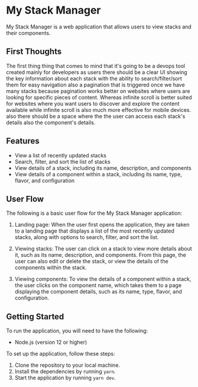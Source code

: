 # My Stack Manager

My Stack Manager is a web application that allows users to view stacks and their components.

## First Thoughts

The first thing thing that comes to mind that it's going to be a devops tool created mainly for developers as users
there should be a clear UI showing the key information about each stack with the ability to search/filter/sort them for
easy navigation also a pagination that is triggered once we have many stacks because pagination works better on websites where users are looking
for specific pieces of content. Whereas infinite scroll is better suited for websites where you want users to discover
and explore the content available while infinite scroll is also much more effective for mobile devices. also there should be a space where the
the user can access each stack's details also the component's details.

## Features

- View a list of recently updated stacks
- Search, filter, and sort the list of stacks
- View details of a stack, including its name, description, and components
- View details of a component within a stack, including its name, type, flavor, and configuration

## User Flow

The following is a basic user flow for the My Stack Manager application:

1.  Landing page: When the user first opens the application, they are taken to a landing page that displays a list of the most recently updated stacks, along with options to search, filter, and sort the list.

2.  Viewing stacks: The user can click on a stack to view more details about it, such as its name, description, and components. From this page, the user can also edit or delete the stack, or view the details of the components within the stack.

3.  Viewing components: To view the details of a component within a stack, the user clicks on the component name, which takes them to a page displaying the component details, such as its name, type, flavor, and configuration.

## Getting Started

To run the application, you will need to have the following:

- Node.js (version 12 or higher)

To set up the application, follow these steps:

1.  Clone the repository to your local machine.
2.  Install the dependencies by running `yarn`.
3.  Start the application by running `yarn dev`.
